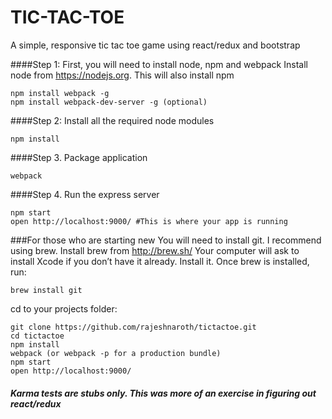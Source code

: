 # TIC-TAC-TOE
A simple, responsive tic tac toe game using react/redux and bootstrap

####Step 1: First, you will need to install node, npm and webpack
Install node from https://nodejs.org. This will also install npm

    npm install webpack -g
    npm install webpack-dev-server -g (optional)

####Step 2: Install all the required node modules

    npm install

####Step 3. Package application

	webpack

####Step 4. Run the express server

    npm start
    open http://localhost:9000/ #This is where your app is running

###For those who are starting new
You will need to install git. I recommend using brew.
Install brew from http://brew.sh/
Your computer will ask to install Xcode if you don’t have it already. Install it.
Once brew is installed, run:

    brew install git

cd to your projects folder:

    git clone https://github.com/rajeshnaroth/tictactoe.git
    cd tictactoe
    npm install
    webpack (or webpack -p for a production bundle)
    npm start
    open http://localhost:9000/

##### Karma tests are stubs only. This was more of an exercise in figuring out react/redux

